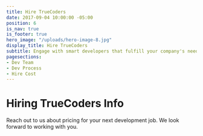 ```yaml
---
title: Hire TrueCoders
date: 2017-09-04 10:00:00 -05:00
position: 6
is_nav: true
is_footer: true
hero_image: "/uploads/hero-image-8.jpg"
display_title: Hire TrueCoders
subtitle: Engage with smart developers that fulfill your company's needs.
pagesections:
- Dev Team
- Dev Process
- Hire Cost
---
```


# Hiring TrueCoders Info

Reach out to us about pricing for your next development job. We look forward to working with you.